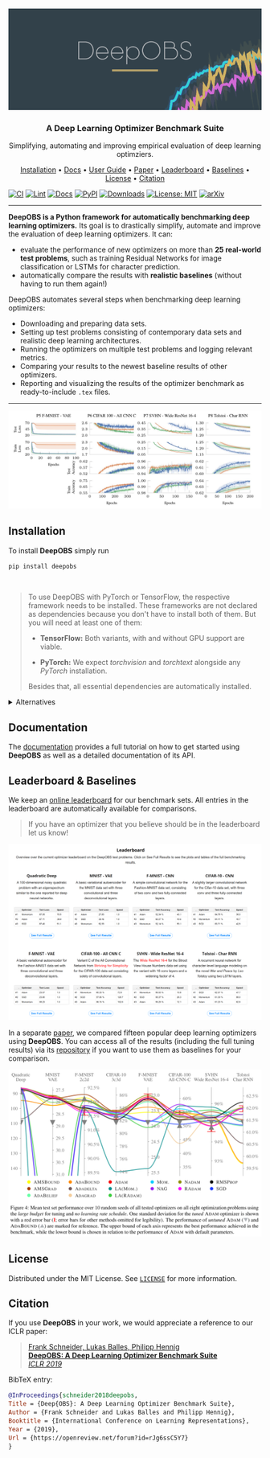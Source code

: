 <!-- PROJECT LOGO -->
<br />
<p align="center">
<a href="#"><img src="docs/source/assets/deepobs_banner.png" alt="Banner"/></a>
  <h3 align="center">A Deep Learning Optimizer Benchmark Suite</h3>

  <p align="center">
    Simplifying, automating and improving empirical evaluation of deep learning optimziers.
  </p>
</p>

<p align="center">
  <a href="#installation">Installation</a> •
  <a href="https://deepobs.readthedocs.io/en/new_release">Docs</a> •
  <a href="https://deepobs.readthedocs.io/en/new_release/user_guide/quick_start.html/">User Guide</a> •
  <a href="https://openreview.net/forum?id=rJg6ssC5Y7">Paper</a> •
  <a href="https://deepobs.github.io/#Leaderboard">Leaderboard</a> •
  <a href="https://github.com/SirRob1997/Crowded-Valley---Results">Baselines</a> •
  <a href="#license">License</a> •
  <a href="#citation">Citation</a>
</p>

[![CI](https://github.com/fsschneider/deepobs/actions/workflows/CI.yml/badge.svg?branch=new_release)](https://github.com/fsschneider/deepobs/actions/workflows/CI.yml)
[![Lint](https://github.com/fsschneider/deepobs/actions/workflows/linting.yml/badge.svg?branch=new_release)](https://github.com/fsschneider/deepobs/actions/workflows/Lint.yml)
[![Docs](https://img.shields.io/readthedocs/deepobs/new_release?logo=read%20the%20docs&logoColor=white&label=Docs)](https://deepobs.readthedocs.io/en/new_release)
[![PyPI](https://img.shields.io/pypi/v/deepobs.svg?label=PyPI&logo=pypi&logoColor=white)](https://pypi.org/project/deepobs)
[![Downloads](https://pepy.tech/badge/deepobs)](https://pepy.tech/project/deepobs)
[![License: MIT](https://img.shields.io/badge/License-MIT-green.svg)](https://github.com/fsschneider/deepobs/blob/master/LICENSE)
[![arXiv](https://img.shields.io/static/v1?logo=arxiv&logoColor=white&label=Preprint&message=1903.05499&color=B31B1B)](https://arxiv.org/abs/1903.05499)

---

**DeepOBS is a Python framework for automatically benchmarking deep learning optimizers.** Its goal is to drastically simplify, automate and improve the evaluation of deep learning optimizers. It can:

- evaluate the performance of new optimizers on more than **25 real-world test problems**, such as training Residual Networks for image classification or LSTMs for character prediction.
- automatically compare the results with **realistic baselines** (without having to run them again!)

DeepOBS automates several steps when benchmarking deep learning optimizers:

- Downloading and preparing data sets.
- Setting up test problems consisting of contemporary data sets and realistic deep learning architectures.
- Running the optimizers on multiple test problems and logging relevant metrics.
- Comparing your results to the newest baseline results of other optimizers.
- Reporting and visualizing the results of the optimizer benchmark as ready-to-include ``.tex`` files.

---

![DeepOBSTeaser](docs/source/assets/deepobs_teaser.jpg "DeepOBS Teaser")

<!-- Installation -->
## Installation

To install **DeepOBS** simply run

```bash
pip install deepobs
```

<br>

> To use DeepOBS with PyTorch or TensorFlow, the respective framework needs to be installed. These frameworks are not declared as dependencies because you don't have to install both of them. But you will need at least one of them:
>
> - **TensorFlow:** Both variants, with and without GPU support are viable.
>
> - **PyTorch:** We expect *torchvision* and *torchtext* alongside any *PyTorch* installation.
>
> Besides that, all essential dependencies are automatically installed.

<details>
<summary>Alternatives</summary>
You can also install the latest version directly from source:

```bash
pip install 'git+https://github.com/fsschneider/DeepOBS.git'
```

> If you want to install from one of the branches, use `pip install 'git+https://github.com/fsschneider/DeepOBS.git@{branch}'`. If you want a local and modifiable version of **DeepOBS**, for exmaple, to add custom test problems, add the `-e` option to `pip install`.

</details>

<!-- Documentation -->
## Documentation

The [documentation](https://deepobs.readthedocs.io/en/new_release) provides a full tutorial on how to get started using **DeepOBS** as well as a detailed documentation of its API.

## Leaderboard & Baselines

We keep an [online leaderboard](https://deepobs.github.io/#Leaderboard) for our benchmark sets. All entries in the leaderboard are automatically available for comparisons.

> If you have an optimizer that you believe should be in the leaderboard let us know!

![Leaderboard](docs/source/assets/leaderboard.png "Leaderboard")

In a separate [paper](https://arxiv.org/abs/2007.01547), we compared fifteen popular deep learning optimizers using **DeepOBS**. You can access all of the results (including the full tuning results) via its [repository](https://github.com/SirRob1997/Crowded-Valley---Results) if you want to use them as baselines for your comparison.

![Leaderboard](docs/source/assets/crowded_valley_teaser.png "Crowded Valley Teaser")

<!-- LICENSE -->
## License

Distributed under the MIT License. See [`LICENSE`](LICENSE) for more information.

<!-- Citation -->
## Citation

If you use **DeepOBS** in your work, we would appreciate a reference to our ICLR paper:

> [Frank Schneider, Lukas Balles, Philipp Hennig<br/>
> **DeepOBS: A Deep Learning Optimizer Benchmark Suite**<br/>
> *ICLR 2019*](https://openreview.net/forum?id=rJg6ssC5Y7)

BibTeX entry:

```bibtex
@InProceedings{schneider2018deepobs,
Title = {Deep{OBS}: A Deep Learning Optimizer Benchmark Suite},
Author = {Frank Schneider and Lukas Balles and Philipp Hennig},
Booktitle = {International Conference on Learning Representations},
Year = {2019},
Url = {https://openreview.net/forum?id=rJg6ssC5Y7}
}
```
